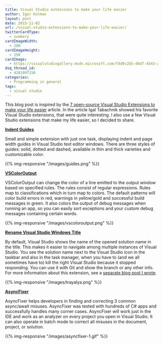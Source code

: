 ```yaml
---
title: Visual Studio extensions to make your life easier
author: Igor Kulman
layout: post
date: 2015-11-02
url: /visual-studio-extensions-to-make-your-life-easier/
twitterCardType:
  - summary
cardImageWidth:
  - 280
cardImageHeight:
  - 150
cardImage:
  - https://visualstudiogallery.msdn.microsoft.com/f4d9c2b5-d6d7-4543-a7a5-2d7ebabc2496/image/file/63101/9/screenshot.png?Id=63101
dsq_thread_id:
  - 4281997150
categories:
  - Programming in general
tags:
  - visual studio
---
```

This blog post is inspired by the [7 open-source Visual Studio Extensions to make your life easier][1] article. In the article Igal Tabachnik showed his favorite Visual Studio extensions, that were quite interesting. I also use a few Visual Studio extensions that make my life easier, so I decided to share. 

<!--more-->

**[Indent Guides][2]**

Small and simple extension with just one task, displaying indent and page width guides in Visual Studio text editor windows. There are three styles of guides: solid, dotted and dashed, available in thin and thick varieties and customizable color.

{{% img-responsive "/images/guides.png" %}}

**[VSColorOutput][4]**

VSColorOutput can change the color of a line emitted to the output window based on specified rules. The rules consist of regular expressions. Rules map to classifications which in turn map to colors. The default patterns will color build errors in red, warnings in yellow/gold and successful build messages in green. It also colors the output of debug messages when running an app, so you can easily sort exceptions and your custom debug messages containing certain words. 

{{% img-responsive "/images/vscoloroutput.png" %}}

**[Rename Visual Studio Windows Title][6]**

By default, Visual Studio shows the name of the opened solution name in the title. This makes it easier to navigate among multiple instances of Visual Studio. You see the solution name next to the Visual Studio icon in the taskbar and also in the task manager, when you have to (and we all sometimes have to) kill the right Visual Studio because it stopped responding. You can use it with Git and show the branch or any other info. For more information about this extension, see a [separate blog post I wrote][7].

{{% img-responsive "/images/trayalya.png" %}}

**[AsyncFixer][9]**

AsyncFixer helps developers in finding and correcting 3 common async/await misuses. AsyncFixer was tested with hundreds of C# apps and successfully handles many corner cases. AsyncFixer will work just in the IDE and work as an analyzer on every project you open in Visual Studio. It can also operate in batch mode to correct all misuses in the document, project, or solution. 

{{% img-responsive "/images/asyncfixer-1.gif" %}}

 [1]: http://hmemcpy.com/2015/10/7-open-source-visual-studio-extensions-to-make-your-life-easier/
 [2]: https://visualstudiogallery.msdn.microsoft.com/e792686d-542b-474a-8c55-630980e72c30
 [3]: http://i1.visualstudiogallery.msdn.s-msft.com/e792686d-542b-474a-8c55-630980e72c30/image/file/105611/1/screen.png
 [4]: https://www.visualstudiogallery.msdn.microsoft.com/f4d9c2b5-d6d7-4543-a7a5-2d7ebabc2496
 [5]: https://visualstudiogallery.msdn.microsoft.com/f4d9c2b5-d6d7-4543-a7a5-2d7ebabc2496/image/file/63101/9/screenshot.png?Id=63101
 [6]: https://visualstudiogallery.msdn.microsoft.com/f3f23845-5b1e-4811-882f-60b7181fa6d6
 [7]: http://blog.kulman.sk/quick-tip-showing-solution-branch-name-in-visual-studio-title/
 [8]: http://blog.kulman.sk/wp-content/uploads/2015/07/trayalya.png
 [9]: https://visualstudiogallery.msdn.microsoft.com/03448836-db42-46b3-a5c7-5fc5d36a8308
 [10]: https://i1.visualstudiogallery.msdn.s-msft.com/03448836-db42-46b3-a5c7-5fc5d36a8308/image/file/154241/1/asyncfixer-1.gif